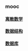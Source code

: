 ### mooc 
#### [离散数学](https://github.com/Alex5Moon/mooc/blob/master/DiscreteMathematics/readme.md)
#### [数据结构](https://github.com/Alex5Moon/mooc/blob/master/Data_Structure/readme.md)
#### [数据库](https://github.com/Alex5Moon/mooc/blob/master/DATABASE/readme.md)
